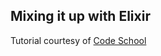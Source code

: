 ## Mixing it up with Elixir

Tutorial courtesy of [Code School](http://campus.codeschool.com/courses/mixing-it-up-with-elixir)
 
